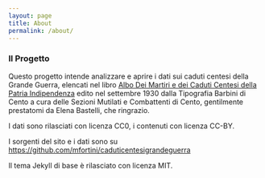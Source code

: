 ```yaml
---
layout: page
title: About
permalink: /about/
---
```


### Il Progetto

Questo progetto intende analizzare e aprire i dati sui caduti centesi della Grande Guerra,
elencati nel libro [Albo Dei Martiri e dei Caduti Centesi della Patria Indipendenza](https://archive.org/details/AlboDeiMartiriEDeiCadutiCentesiNellaPatriaIndipendenza) 
edito nel settembre 1930 dalla Tipografia Barbini di Cento a cura delle Sezioni Mutilati e Combattenti di Cento, gentilmente prestatomi da Elena Bastelli, che ringrazio.

I dati sono rilasciati con licenza CC0, i contenuti con licenza CC-BY.

I sorgenti del sito e i dati sono su https://github.com/mfortini/caduticentesigrandeguerra

Il tema Jekyll di base è rilasciato con licenza MIT.
